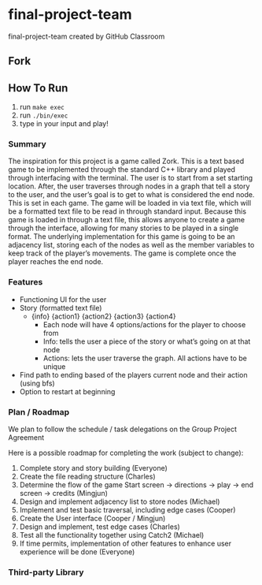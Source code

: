 # final-project-team
final-project-team created by GitHub Classroom
## Fork

## How To Run
1. run    `make exec`
2. run `./bin/exec`
3. type in your input and play!

### Summary
The inspiration for this project is a game called Zork. This is a text based game to be implemented through the standard C++ library and played through interfacing with the terminal. The user is to start from a set starting location. After, the user traverses through nodes in a graph that tell a story to the user, and the user’s goal is to get to what is considered the end node. This is set in each game. The game will be loaded in via text file, which will be a formatted text file to be read in through standard input. Because this game is loaded in through a text file, this allows anyone to create a game through the interface, allowing for many stories to be played in a single format. The underlying implementation for this game is going to be an adjacency list, storing each of the nodes as well as the member variables to keep track of the player’s movements. The game is complete once the player reaches the end node.

### Features
- Functioning UI for the user
- Story (formatted text file)
    - {info} {action1} {action2} {action3} {action4}
        - Each node will have 4 options/actions for the player to choose from  
        - Info: tells the user a piece of the story or what’s going on at that node
        - Actions: lets the user traverse the graph. All actions have to be unique
- Find path to ending based of the players current node and their action (using bfs)
- Option to restart at beginning 


### Plan / Roadmap
We plan to follow the schedule / task delegations on the Group Project Agreement

Here is a possible roadmap for completing the work (subject to change):
1. Complete story and story building (Everyone)
2. Create the file reading structure (Charles)
3. Determine the flow of the game Start screen -> directions -> play -> end screen -> credits (Mingjun)
4. Design and implement adjacency list to store nodes (Michael)
5. Implement and test basic traversal, including edge cases (Cooper)
6. Create the User interface (Cooper / Mingjun)
7. Design and implement, test edge cases (Charles)
8. Test all the functionality together using Catch2 (Michael)
9. If time permits, implementation of other features to enhance user experience will be done (Everyone)


### Third-party Library
[<map>](https://www.cplusplus.com/reference/map/map/)
[<set>](https://www.cplusplus.com/reference/set/set/)
[<vector>](https://www.cplusplus.com/reference/vector/vector/)
[<sstream>](https://www.cplusplus.com/reference/sstream/)
[<algorithm>](https://www.cplusplus.com/reference/algorithm/)
[<queue>](https://www.cplusplus.com/reference/queue/queue/)
[<iostream>](https://www.cplusplus.com/reference/iostream/)
[<fstream>](https://www.cplusplus.com/reference/fstream/)
[<cstring>](https://www.cplusplus.com/reference/cstring/)
